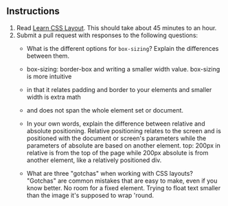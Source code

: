 Instructions
------------

1. Read [Learn CSS Layout](http://learnlayout.com). This should take about 45 minutes to an hour.
1. Submit a pull request with responses to the following questions:
    * What is the different options for `box-sizing`? Explain the differences between them.
    * box-sizing: border-box and writing a smaller width value. box-sizing is more intuitive
    * in that it relates padding and border to your elements and smaller width is extra math
    * and does not span the whole element set or document.

    * In your own words, explain the difference between relative and absolute positioning.
    Relative positioning relates to the screen and is positioned with the document or
    screen's parameters while the parameters of absolute are based on another element.
    top: 200px in relative is from the top of the page while 200px absolute is from
    another element, like a relatively positioned div.

    * What are three "gotchas" when working with CSS layouts? "Gotchas" are common mistakes that are easy to make, even if you know better.
    No room for a fixed element. Trying to float text smaller than the image it's
    supposed to wrap 'round.
